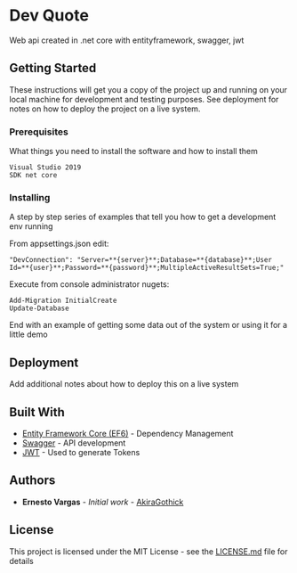 # Dev Quote

Web api created in .net core with entityframework, swagger, jwt

## Getting Started

These instructions will get you a copy of the project up and running on your local machine for development and testing purposes. See deployment for notes on how to deploy the project on a live system.

### Prerequisites

What things you need to install the software and how to install them

```
Visual Studio 2019
SDK net core
```

### Installing

A step by step series of examples that tell you how to get a development env running

From appsettings.json edit:

```
"DevConnection": "Server=**{server}**;Database=**{database}**;User Id=**{user}**;Password=**{password}**;MultipleActiveResultSets=True;"
```

Execute from console administrator nugets:

```
Add-Migration InitialCreate
Update-Database
```

End with an example of getting some data out of the system or using it for a little demo


## Deployment

Add additional notes about how to deploy this on a live system

## Built With

* [Entity Framework Core (EF6)](https://docs.microsoft.com/en-us/ef/core/) - Dependency Management
* [Swagger](https://swagger.io/) - API development
* [JWT](https://jwt.io/) - Used to generate Tokens

## Authors

* **Ernesto Vargas** - *Initial work* - [AkiraGothick](https://github.com/akiragothick)

## License

This project is licensed under the MIT License - see the [LICENSE.md](LICENSE.md) file for details
